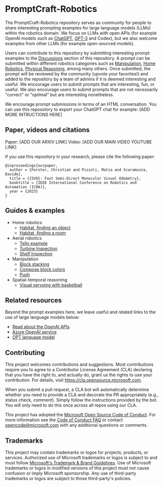 # PromptCraft-Robotics

The PromptCraft-Robotics repository serves as community for people to share interesting prompting examples for large language models (LLMs) within the robotics domain.
We focus on LLMs with open APIs (for example OpenAI models such as [ChatGPT](https://openai.com/blog/chatgpt/), [GPT-3](https://openai.com/api/) and Codex), but we also welcome examples from other LLMs (for example open-sourced models).

Users can contribute to this repository by submitting interesting prompt examples to the [Discussions](https://github.com/microsoft/PromptCraft-Robotics/discussions) section of this repository. A prompt can be submitted within different robotics categories such as [Manipulation](https://github.com/microsoft/PromptCraft-Robotics/discussions/categories/llm-manipulation), [Home Robotics](https://github.com/microsoft/PromptCraft-Robotics/discussions/categories/llm-home-robots), [Physical Reasoning](https://github.com/microsoft/PromptCraft-Robotics/discussions/categories/llm-physical-reasoning), among many others.
Once submitted, the prompt will be reviewed by the community (upvote your favorites!) and added to the repository by a team of admins if it is deemed interesting and useful.
We encourage users to submit prompts that are interesting, fun, or useful. We also encourage users to submit prompts that are not necessarily "correct" or "optimal" but are interesting nonetheless.

We encourage prompt submissions in terms of an HTML conversation. You can use this reposotory to export your ChatGPT chat for example: [ADD MORE INTRUCTIONS HERE]

## Paper, videos and citations

Paper: [ADD OUR ARXIV LINK]
Video: [ADD OUR MAIN VIDEO YOUTUBE LINK]

If you use this repository in your research, please cite the following paper:

    @inproceedings{ourpaper,
      author = {Forster, Christian and Pizzoli, Matia and Scaramuzza, Davide},
      title = {{SVO}: Fast Semi-Direct Monocular Visual Odometry},
      booktitle = {IEEE International Conference on Robotics and Automation (ICRA)},
      year = {2023}
    }

## Guides & examples

* Home robotics 
  * [Habitat, finding an object](https://github.com/microsoft/PromptCraft-Robotics)
  * [Habitat, finding a room](https://github.com/microsoft/PromptCraft-Robotics)
* Aerial robotics
  * [Tello example](examples/aerial_robotics/tello_example.md)
  * [Turbine Inspection](https://github.com/microsoft/PromptCraft-Robotics)
  * [Shelf Inspection](https://github.com/microsoft/PromptCraft-Robotics)
* Manipulation
  * [Block stacking](https://github.com/microsoft/PromptCraft-Robotics)
  * [Compose block colors](https://github.com/microsoft/PromptCraft-Robotics)
  * [Push](https://github.com/microsoft/PromptCraft-Robotics)
* Spatial-temporal reasoning
  * [Visual servoing with basketball](examples/spatial_temporal_reasoning/visual_servoing_basketball.md)

## Related resources

Beyond the prompt examples here, we leave useful and related links to the use of large language models below:

* [Read about the OpenAI APIs](https://openai.com/api/)
* [Azure OpenAI service](https://azure.microsoft.com/en-us/products/cognitive-services/openai-service)
* [OPT language model](https://huggingface.co/docs/transformers/model_doc/opt)

## Contributing

This project welcomes contributions and suggestions.  Most contributions require you to agree to a
Contributor License Agreement (CLA) declaring that you have the right to, and actually do, grant us
the rights to use your contribution. For details, visit https://cla.opensource.microsoft.com.

When you submit a pull request, a CLA bot will automatically determine whether you need to provide
a CLA and decorate the PR appropriately (e.g., status check, comment). Simply follow the instructions
provided by the bot. You will only need to do this once across all repos using our CLA.

This project has adopted the [Microsoft Open Source Code of Conduct](https://opensource.microsoft.com/codeofconduct/).
For more information see the [Code of Conduct FAQ](https://opensource.microsoft.com/codeofconduct/faq/) or
contact [opencode@microsoft.com](mailto:opencode@microsoft.com) with any additional questions or comments.

## Trademarks

This project may contain trademarks or logos for projects, products, or services. Authorized use of Microsoft 
trademarks or logos is subject to and must follow 
[Microsoft's Trademark & Brand Guidelines](https://www.microsoft.com/en-us/legal/intellectualproperty/trademarks/usage/general).
Use of Microsoft trademarks or logos in modified versions of this project must not cause confusion or imply Microsoft sponsorship.
Any use of third-party trademarks or logos are subject to those third-party's policies.
